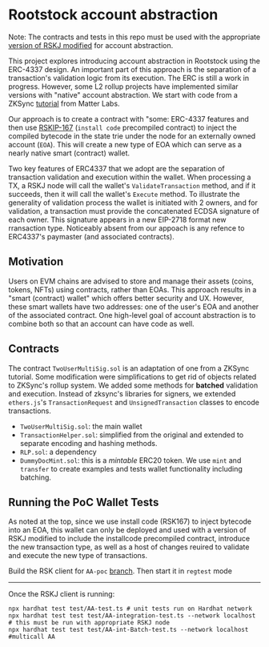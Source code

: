 # Rootstock account abstraction

Note: The contracts and tests in this repo must be used with the appropriate [version of RSKJ modified](https://github.com/rsksmart/rskj/tree/AA-poc) for account abstraction.

This project explores introducing account abstraction in Rootstock using the ERC-4337 design. An important part of this approach
is the separation of a transaction's validation logic from its execution. The ERC is still a work in progress. However, some 
L2 rollup projects have implemented similar versions with "native" account abstraction. We start with code from a ZKSync [tutorial](https://github.com/matter-labs/custom-aa-tutorial) from Matter Labs.

Our approach is to create a contract with "some: ERC-4337 features and then use [RSKIP-167](https://github.com/rsksmart/RSKIPs/blob/master/IPs/RSKIP167.md) (`install code` precompiled contract)
to inject the compiled bytecode in the state trie under the node for an externally owned account (`EOA`). This will create a new type of EOA which can serve as a nearly native smart (contract) wallet.

Two key features of ERC4337 that we adopt are the separation of transaction validation and execution within the wallet. When processing a TX, a RSKJ node will call the wallet's `ValidateTransaction` method, and if it succeeds, then it will call the wallet's `Execute` method. To illustrate the generality of validation process the wallet is initiated with 2 owners, and for validation, a transaction must provide the concatenated ECDSA signature of each owner. This signature appears in a new EIP-2718 format new rransaction type. Noticeably absent from our appoach is any refence to ERC4337's paymaster (and associated contracts). 


## Motivation
Users on EVM chains are advised to store and manage their assets (coins, tokens, NFTs) using contracts, rather than EOAs. This 
approach results in a "smart (contract) wallet" which offers better security and UX. However, these smart wallets have two 
addresses: one of the user's EOA and another of the associated contract. One high-level goal of account abstraction is to 
combine both so that an account can have code as well.

## Contracts
The contract `TwoUserMultiSig.sol` is an adaptation of one from a ZKSync tutorial. Some modification were simplifications to get rid of objects related to ZKSync's rollup system. We added some methods for **batched** validation and execution. Instead of zksync's libraries for signers, we extended `ethers.js`'s  `TransactionRequest` and `UnsignedTransaction` classes to encode transactions.

- `TwoUserMultiSig.sol`: the main wallet
- `TransactionHelper.sol`: simplified from the original and extended to separate encoding and hashing methods.
- `RLP.sol`: a dependency
- `DummyDocMint.sol`: this is a *mintable* ERC20 token. We use `mint` and `transfer` to create examples and tests wallet functionality including batching. 

## Running the PoC Wallet Tests

As noted at the top, since we use install code (RSK167) to inject bytecode into an EOA, this wallet can only be deployed and used with a version of RSKJ modified to include the installcode precompiled contract, introduce  the new transaction type, as well as a host of changes reuired to validate and execute the new type of transactions. 

Build the RSK client for `AA-poc` [branch](https://github.com/rsksmart/rskj/tree/AA-poc). Then start it in `regtest` mode

---

Once the RSKJ client is running:

```shell
npx hardhat test test/AA-test.ts # unit tests run on Hardhat network
npx hardhat test test test/AA-integration-test.ts --network localhost # this must be run with appropriate RSKJ node
npx hardhat test test test/AA-int-Batch-test.ts --network localhost #multicall AA 
```
